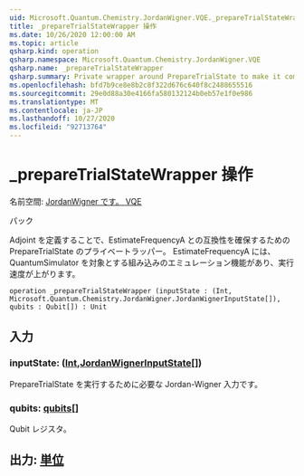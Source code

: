 ```yaml
---
uid: Microsoft.Quantum.Chemistry.JordanWigner.VQE._prepareTrialStateWrapper
title: _prepareTrialStateWrapper 操作
ms.date: 10/26/2020 12:00:00 AM
ms.topic: article
qsharp.kind: operation
qsharp.namespace: Microsoft.Quantum.Chemistry.JordanWigner.VQE
qsharp.name: _prepareTrialStateWrapper
qsharp.summary: Private wrapper around PrepareTrialState to make it compatible with EstimateFrequencyA by defining an adjoint. EstimateFrequencyA has built-in emulation feature when targeting the QuantumSimulator, which speeds up its execution.
ms.openlocfilehash: bfd7b9ce8e8b2c8f322d676c640f8c2488655516
ms.sourcegitcommit: 29e0d88a30e4166fa580132124b0eb57e1f0e986
ms.translationtype: MT
ms.contentlocale: ja-JP
ms.lasthandoff: 10/27/2020
ms.locfileid: "92713764"
---
```

# <a name="_preparetrialstatewrapper-operation"></a>_prepareTrialStateWrapper 操作

名前空間: [JordanWigner です。 VQE](xref:Microsoft.Quantum.Chemistry.JordanWigner.VQE)

パック [](https://nuget.org/packages/)


Adjoint を定義することで、EstimateFrequencyA との互換性を確保するための PrepareTrialState のプライベートラッパー。
EstimateFrequencyA には、QuantumSimulator を対象とする組み込みのエミュレーション機能があり、実行速度が上がります。

```qsharp
operation _prepareTrialStateWrapper (inputState : (Int, Microsoft.Quantum.Chemistry.JordanWigner.JordanWignerInputState[]), qubits : Qubit[]) : Unit
```


## <a name="input"></a>入力

### <a name="inputstate--intjordanwignerinputstate"></a>inputState: ([Int](xref:microsoft.quantum.lang-ref.int),[JordanWignerInputState](xref:Microsoft.Quantum.Chemistry.JordanWigner.JordanWignerInputState)[])

PrepareTrialState を実行するために必要な Jordan-Wigner 入力です。


### <a name="qubits--qubit"></a>qubits: [qubits](xref:microsoft.quantum.lang-ref.qubit)[]

Qubit レジスタ。



## <a name="output--unit"></a>出力: [単位](xref:microsoft.quantum.lang-ref.unit)

